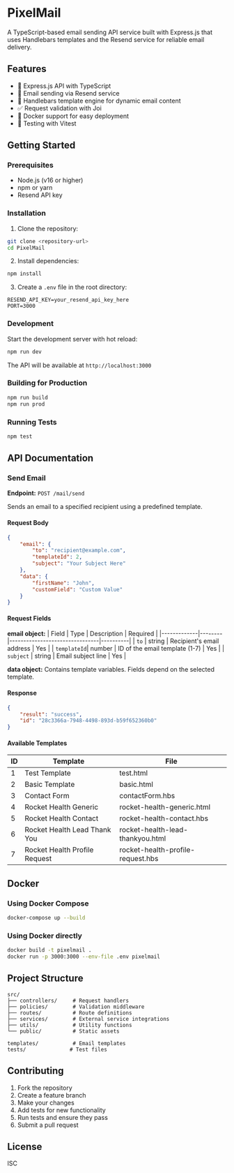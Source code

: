 # PixelMail

A TypeScript-based email sending API service built with Express.js that uses Handlebars templates and the Resend service for reliable email delivery.

## Features

- 🚀 Express.js API with TypeScript
- 📧 Email sending via Resend service
- 🎨 Handlebars template engine for dynamic email content
- ✅ Request validation with Joi
- 🐳 Docker support for easy deployment
- 🧪 Testing with Vitest

## Getting Started

### Prerequisites

- Node.js (v16 or higher)
- npm or yarn
- Resend API key

### Installation

1. Clone the repository:
```bash
git clone <repository-url>
cd PixelMail
```

2. Install dependencies:
```bash
npm install
```

3. Create a `.env` file in the root directory:
```env
RESEND_API_KEY=your_resend_api_key_here
PORT=3000
```

### Development

Start the development server with hot reload:
```bash
npm run dev
```

The API will be available at `http://localhost:3000`

### Building for Production

```bash
npm run build
npm run prod
```

### Running Tests

```bash
npm test
```

## API Documentation

### Send Email

**Endpoint:** `POST /mail/send`

Sends an email to a specified recipient using a predefined template.

#### Request Body

```json
{
    "email": {
        "to": "recipient@example.com",
        "templateId": 2,
        "subject": "Your Subject Here"
    },
    "data": {
        "firstName": "John",
        "customField": "Custom Value"
    }
}
```

#### Request Fields

**email object:**
| Field       | Type   | Description                    | Required |
|-------------|--------|--------------------------------|----------|
| `to`        | string | Recipient's email address      | Yes      |
| `templateId`| number | ID of the email template (1-7) | Yes      |
| `subject`   | string | Email subject line             | Yes      |

**data object:**
Contains template variables. Fields depend on the selected template.

#### Response

```json
{
    "result": "success",
    "id": "28c3366a-7948-4498-893d-b59f652360b0"
}
```

#### Available Templates

| ID | Template                           | File                               |
|----|------------------------------------|------------------------------------|
| 1  | Test Template                      | test.html                          |
| 2  | Basic Template                     | basic.html                         |
| 3  | Contact Form                       | contactForm.hbs                    |
| 4  | Rocket Health Generic              | rocket-health-generic.html         |
| 5  | Rocket Health Contact              | rocket-health-contact.hbs          |
| 6  | Rocket Health Lead Thank You       | rocket-health-lead-thankyou.html   |
| 7  | Rocket Health Profile Request      | rocket-health-profile-request.hbs  |

## Docker

### Using Docker Compose

```bash
docker-compose up --build
```

### Using Docker directly

```bash
docker build -t pixelmail .
docker run -p 3000:3000 --env-file .env pixelmail
```

## Project Structure

```
src/
├── controllers/     # Request handlers
├── policies/        # Validation middleware
├── routes/          # Route definitions
├── services/        # External service integrations
├── utils/           # Utility functions
└── public/          # Static assets

templates/           # Email templates
tests/              # Test files
```

## Contributing

1. Fork the repository
2. Create a feature branch
3. Make your changes
4. Add tests for new functionality
5. Run tests and ensure they pass
6. Submit a pull request

## License

ISC
